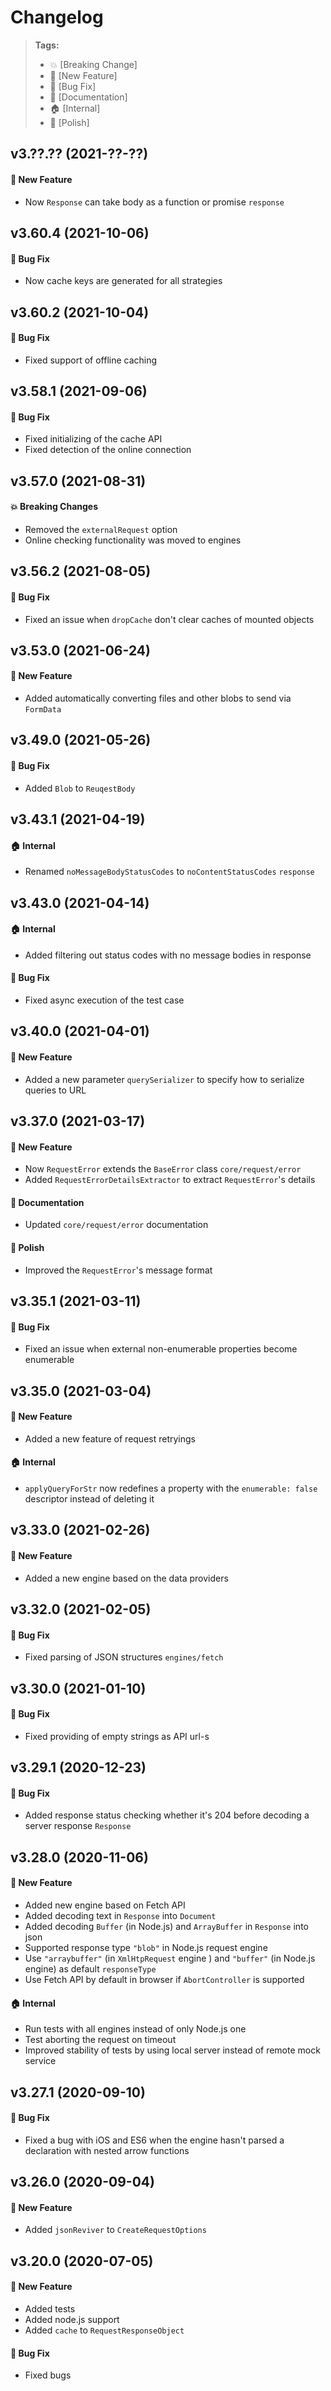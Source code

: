 Changelog
=========

> **Tags:**
> - :boom:       [Breaking Change]
> - :rocket:     [New Feature]
> - :bug:        [Bug Fix]
> - :memo:       [Documentation]
> - :house:      [Internal]
> - :nail_care:  [Polish]

## v3.??.?? (2021-??-??)

#### :rocket: New Feature

* Now `Response` can take body as a function or promise `response`

## v3.60.4 (2021-10-06)

#### :bug: Bug Fix

* Now cache keys are generated for all strategies

## v3.60.2 (2021-10-04)

#### :bug: Bug Fix

* Fixed support of offline caching

## v3.58.1 (2021-09-06)

#### :bug: Bug Fix

* Fixed initializing of the cache API
* Fixed detection of the online connection

## v3.57.0 (2021-08-31)

#### :boom: Breaking Changes

* Removed the `externalRequest` option
* Online checking functionality was moved to engines

## v3.56.2 (2021-08-05)

#### :bug: Bug Fix

* Fixed an issue when `dropCache` don't clear caches of mounted objects

## v3.53.0 (2021-06-24)

#### :rocket: New Feature

* Added automatically converting files and other blobs to send via `FormData`

## v3.49.0 (2021-05-26)

#### :bug: Bug Fix

* Added `Blob` to `ReuqestBody`

## v3.43.1 (2021-04-19)

#### :house: Internal

* Renamed `noMessageBodyStatusCodes` to `noContentStatusCodes` `response`

## v3.43.0 (2021-04-14)

#### :house: Internal

* Added filtering out status codes with no message bodies in response

#### :bug: Bug Fix

* Fixed async execution of the test case

## v3.40.0 (2021-04-01)

#### :rocket: New Feature

* Added a new parameter `querySerializer` to specify how to serialize queries to URL

## v3.37.0 (2021-03-17)

#### :rocket: New Feature

* Now `RequestError` extends the `BaseError` class `core/request/error`
* Added `RequestErrorDetailsExtractor`  to extract `RequestError`'s details

#### :memo: Documentation

* Updated `core/request/error` documentation

#### :nail_care: Polish

* Improved the `RequestError`'s message format

## v3.35.1 (2021-03-11)

#### :bug: Bug Fix

* Fixed an issue when external non-enumerable properties become enumerable

## v3.35.0 (2021-03-04)

#### :rocket: New Feature

* Added a new feature of request retryings

#### :house: Internal

* `applyQueryForStr` now redefines a property with the `enumerable: false` descriptor instead of deleting it

## v3.33.0 (2021-02-26)

#### :rocket: New Feature

* Added a new engine based on the data providers

## v3.32.0 (2021-02-05)

#### :bug: Bug Fix

* Fixed parsing of JSON structures `engines/fetch`

## v3.30.0 (2021-01-10)

#### :bug: Bug Fix

* Fixed providing of empty strings as API url-s

## v3.29.1 (2020-12-23)

#### :bug: Bug Fix

* Added response status checking whether it's 204 before decoding a server response `Response`

## v3.28.0 (2020-11-06)

#### :rocket: New Feature

* Added new engine based on Fetch API
* Added decoding text in `Response` into `Document`
* Added decoding `Buffer` (in Node.js) and `ArrayBuffer` in `Response` into json
* Supported response type `"blob"` in Node.js request engine
* Use `"arraybuffer"` (in `XmlHtpRequest` engine ) and `"buffer"` (in Node.js engine) as default `responseType`
* Use Fetch API by default in browser if `AbortController` is supported

#### :house: Internal

* Run tests with all engines instead of only Node.js one
* Test aborting the request on timeout
* Improved stability of tests by using local server instead of remote mock service

## v3.27.1 (2020-09-10)

#### :bug: Bug Fix

* Fixed a bug with iOS and ES6 when the engine hasn't parsed a declaration with nested arrow functions

## v3.26.0 (2020-09-04)

#### :rocket: New Feature

* Added `jsonReviver` to `CreateRequestOptions`

## v3.20.0 (2020-07-05)

#### :rocket: New Feature

* Added tests
* Added node.js support
* Added `cache` to `RequestResponseObject`

#### :bug: Bug Fix

* Fixed bugs
